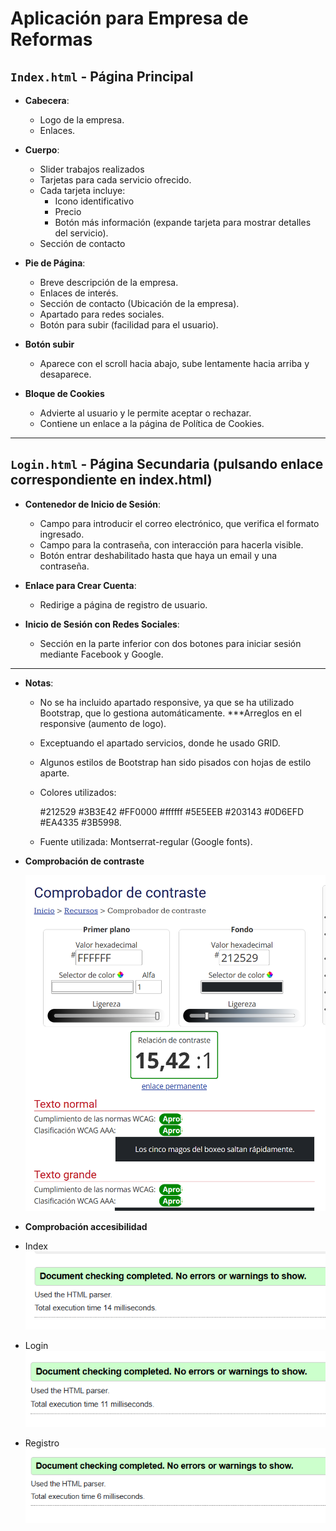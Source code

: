 # Aplicación para Empresa de Reformas

## `Index.html` - Página Principal

- **Cabecera**:

  - Logo de la empresa.
  - Enlaces.

- **Cuerpo**:

  - Slider trabajos realizados
  - Tarjetas para cada servicio ofrecido.
  - Cada tarjeta incluye:
    - Icono identificativo
    - Precio
    - Botón más información (expande tarjeta para mostrar detalles del servicio).
  - Sección de contacto

- **Pie de Página**:

  - Breve descripción de la empresa.
  - Enlaces de interés.
  - Sección de contacto (Ubicación de la empresa).
  - Apartado para redes sociales.
  - Botón para subir (facilidad para el usuario).

- **Botón subir**

  - Aparece con el scroll hacia abajo, sube lentamente hacia arriba y desaparece.

- **Bloque de Cookies**
  - Advierte al usuario y le permite aceptar o rechazar.
  - Contiene un enlace a la página de Política de Cookies.

---

## `Login.html` - Página Secundaria (pulsando enlace correspondiente en index.html)

- **Contenedor de Inicio de Sesión**:

  - Campo para introducir el correo electrónico, que verifica el formato ingresado.
  - Campo para la contraseña, con interacción para hacerla visible.
  - Botón entrar deshabilitado hasta que haya un email y una contraseña.

- **Enlace para Crear Cuenta**:

  - Redirige a página de registro de usuario.

- **Inicio de Sesión con Redes Sociales**:
  - Sección en la parte inferior con dos botones para iniciar sesión mediante Facebook y Google.

---

- **Notas**:

  - No se ha incluido apartado responsive, ya que se ha utilizado Bootstrap, que lo gestiona automáticamente. \*\*\*Arreglos en el responsive (aumento de logo).
  - Exceptuando el apartado servicios, donde he usado GRID.
  - Algunos estilos de Bootstrap han sido pisados con hojas de estilo aparte.
  - Colores utilizados:

    #212529
    #3B3E42
    #FF0000
    #ffffff
    #5E5EEB
    #203143
    #0D6EFD
    #EA4335
    #3B5998.

  - Fuente utilizada: Montserrat-regular (Google fonts).

- **Comprobación de contraste**

  ![alt text](./img/image.png)

- **Comprobación accesibilidad**

- Index
  ![alt text](./img/image-1.png)

- Login
  ![alt text](./img/image-2.png)

- Registro
  ![alt text](./img/image-3.png)
